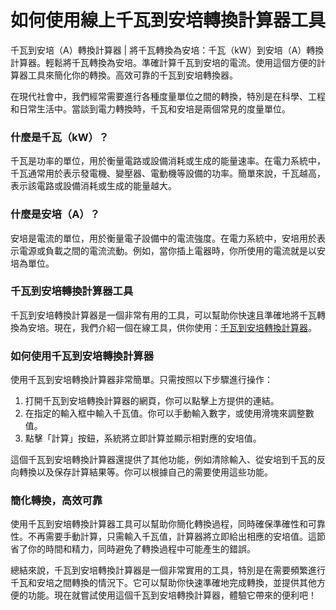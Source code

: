如何使用線上千瓦到安培轉換計算器工具
==================

千瓦到安培（A）轉換計算器 | 將千瓦轉換為安培：千瓦（kW）到安培（A）轉換計算器。輕鬆將千瓦轉換為安培。準確計算千瓦到安培的電流。使用這個方便的計算器工具來簡化你的轉換。高效可靠的千瓦到安培轉換器。

在現代社會中，我們經常需要進行各種度量單位之間的轉換，特別是在科學、工程和日常生活中。當談到電力轉換時，千瓦和安培是兩個常見的度量單位。

### 什麼是千瓦（kW）？

千瓦是功率的單位，用於衡量電路或設備消耗或生成的能量速率。在電力系統中，千瓦通常用於表示發電機、變壓器、電動機等設備的功率。簡單來說，千瓦越高，表示該電路或設備消耗或生成的能量越大。

### 什麼是安培（A）？

安培是電流的單位，用於衡量電子設備中的電流強度。在電力系統中，安培用於表示電源或負載之間的電流流動。例如，當你插上電器時，你所使用的電流就是以安培為單位。

### 千瓦到安培轉換計算器工具

千瓦到安培轉換計算器是一個非常有用的工具，可以幫助你快速且準確地將千瓦轉換為安培。現在，我們介紹一個在線工具，供你使用：[千瓦到安培轉換計算器](https://www.onlinecalculatorsfree.com/zh-tw/tools/kilowatts-to-amps-calculator.html)。

### 如何使用千瓦到安培轉換計算器

使用千瓦到安培轉換計算器非常簡單。只需按照以下步驟進行操作：

1. 打開千瓦到安培轉換計算器的網頁，你可以點擊上方提供的連結。
2. 在指定的輸入框中輸入千瓦值。你可以手動輸入數字，或使用滑塊來調整數值。
3. 點擊「計算」按鈕，系統將立即計算並顯示相對應的安培值。

這個千瓦到安培轉換計算器還提供了其他功能，例如清除輸入、從安培到千瓦的反向轉換以及保存計算結果等。你可以根據自己的需要使用這些功能。

### 簡化轉換，高效可靠

使用千瓦到安培轉換計算器工具可以幫助你簡化轉換過程，同時確保準確性和可靠性。不再需要手動計算，只需輸入千瓦值，計算器將立即給出相應的安培值。這節省了你的時間和精力，同時避免了轉換過程中可能產生的錯誤。

總結來說，千瓦到安培轉換計算器是一個非常實用的工具，特別是在需要頻繁進行千瓦和安培之間轉換的情況下。它可以幫助你快速準確地完成轉換，並提供其他方便的功能。現在就嘗試使用這個千瓦到安培轉換計算器，體驗它帶來的便利吧！